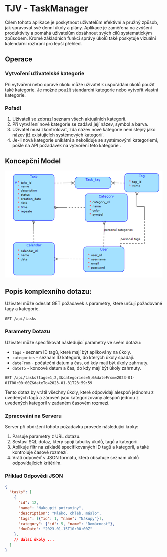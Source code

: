 # TJV - TaskManager


Cílem tohoto aplikace je poskytnout uživatelům efektivní a pružný způsob, jak spravovat své denní úkoly a plány. Aplikace je zaměřena na zvýšení produktivity a pomáhá uživatelům dosáhnout svých cílů systematickým způsobem. Kromě základních funkcí správy úkolů také poskytuje vizuální kalendářní rozhraní pro lepší přehled.

## Operace

### Vytvoření uživatelské kategorie
Při vytváření nebo opravě úkolu může uživatel k uspořádání úkolů použít také kategorie. Je možné použít standardní kategorie nebo vytvořit vlastní kategorie.

### Pořadí  
1. Uživateli se zobrazí seznam všech aktuálních kategorií.
2. Při vytváření nové kategorie se zadává její název, symbol a barva.
3. Uživatel musí zkontrolovat, zda název nové kategorie není stejný jako název již existujících systémových kategorií.
4. Je-li nová kategorie unikátní a nekoliduje se systémovými kategoriemi, pošle na API požadavek na vytvoření této kategorie .

## Koncepční Model
![Koncepční Model Databáze](/images/diagram.png "Diagram")

## Popis komplexního dotazu:
 Uživatel může odeslat GET požadavek s parametry, které určují požadované tagy a kategorie.

`GET /api/tasks`

### Parametry Dotazu

Uživatel může specifikovat následující parametry ve svém dotazu:

- `tags` - seznam ID tagů, které mají být aplikovány na úkoly.
- `categories` - seznam ID kategorií, do kterých úkoly spadají.
- `dateFrom` - počáteční datum a čas, od kdy mají být úkoly zahrnuty.
- `dateTo` - koncové datum a čas, do kdy mají být úkoly zahrnuty.

`GET /api/tasks?tags=1,2,3&categories=5,6&dateFrom=2023-01-01T00:00:00Z&dateTo=2023-01-31T23:59:59`

Tento dotaz by vrátil všechny úkoly, které odpovídají alespoň jednomu z uvedených tagů a zároveň jsou kategorizovány alespoň jednou z uvedených kategorií v zadaném časovém rozmezí.

### Zpracování na Serveru

Server při obdržení tohoto požadavku provede následující kroky:

1. Parsuje parametry z URL dotazu.
2. Sestaví SQL dotaz, který spojí tabulky úkolů, tagů a kategorií.
3. Aplikuje filtr na základě specifikovaných ID tagů a kategorií, a také kontroluje časové rozmezí.
4. Vrátí odpověď v JSON formátu, která obsahuje seznam úkolů odpovídajících kritériím.

### Příklad Odpovědi JSON

```json
{
  "tasks": [
    {
      "id": 12,
      "name": "Nakoupit potraviny",
      "description": "Mléko, chléb, máslo",
      "tags": [{"id": 1, "name": "Nákupy"}],
      "category": {"id": 5, "name": "Domácnost"},
      "dueDate": "2023-01-15T10:00:00Z"
    },
    // další úkoly ...
  ]
}